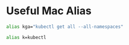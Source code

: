 # Useful Mac Alias
```bash
alias kga="kubectl get all --all-namespaces"
```

```bash
alias k=kubectl
```
